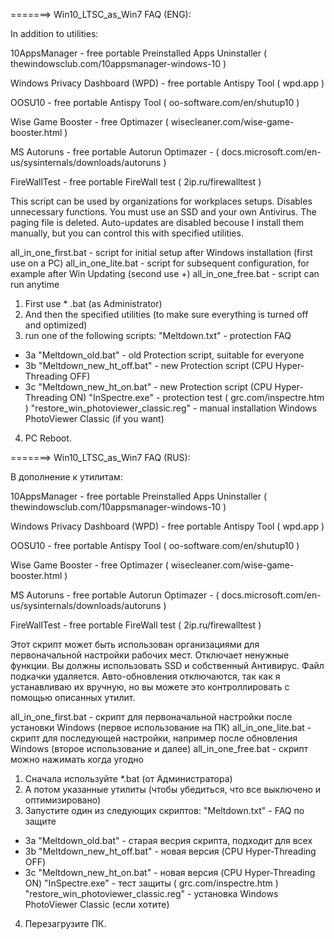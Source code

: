 =======> Win10_LTSC_as_Win7 FAQ (ENG):

In addition to utilities:

10AppsManager - free portable Preinstalled Apps Uninstaller ( thewindowsclub.com/10appsmanager-windows-10 )

Windows Privacy Dashboard (WPD) - free portable Antispy Tool ( wpd.app )

OOSU10 - free portable Antispy Tool ( oo-software.com/en/shutup10 )

Wise Game Booster - free Optimazer ( wisecleaner.com/wise-game-booster.html )

MS Autoruns - free portable Autorun Optimazer - ( docs.microsoft.com/en-us/sysinternals/downloads/autoruns )

FireWallTest - free portable FireWall test ( 2ip.ru/firewalltest )

This script can be used by organizations for workplaces setups. Disables unnecessary functions.  You must use an SSD and your own Antivirus. The paging file is deleted. Auto-updates are disabled becouse I install them manually, but you can control this with specified utilities.

all_in_one_first.bat - script for initial setup after Windows installation (first use on a PC)
all_in_one_lite.bat - script for subsequent configuration, for example after Win Updating (second use +)
all_in_one_free.bat - script can run anytime

1. First use * .bat (as Administrator)
2. And then the specified utilities (to make sure everything is turned off and optimized)
3. run one of the following scripts:
"Meltdown.txt" - protection FAQ
- 3a   "Meltdown_old.bat" - old Protection script, suitable for everyone
- 3b   "Meltdown_new_ht_off.bat" - new Protection script (CPU Hyper-Threading OFF)
- 3c   "Meltdown_new_ht_on.bat" - new Protection script (CPU Hyper-Threading ON)
"InSpectre.exe" - protection test ( grc.com/inspectre.htm )
"restore_win_photoviewer_classic.reg" - manual installation Windows PhotoViewer Classic (if you want)
4. PC Reboot.



=======> Win10_LTSC_as_Win7 FAQ (RUS):

В дополнение к утилитам:

10AppsManager - free portable Preinstalled Apps Uninstaller ( thewindowsclub.com/10appsmanager-windows-10 )

Windows Privacy Dashboard (WPD) - free portable Antispy Tool ( wpd.app )

OOSU10 - free portable Antispy Tool ( oo-software.com/en/shutup10 )

Wise Game Booster - free Optimazer ( wisecleaner.com/wise-game-booster.html )

MS Autoruns - free portable Autorun Optimazer - ( docs.microsoft.com/en-us/sysinternals/downloads/autoruns )

FireWallTest - free portable FireWall test ( 2ip.ru/firewalltest )

Этот скрипт может быть использован организациями для первоначальной настройки рабочих мест. Отключает ненужные функции. Вы должны использовать SSD и собственный Антивирус. Файл подкачки удаляется. Авто-обновления отключаются, так как я устанавливаю их вручную, но вы можете это контроллировать с помощью описанных утилит. 

all_in_one_first.bat - скрипт для первоначальной настройки после установки Windows (первое использование на ПК)
all_in_one_lite.bat - скрипт для последующей настройки, например после обновления Windows (второе использование и далее)
all_in_one_free.bat - скрипт можно нажимать когда угодно

1. Сначала используйте *.bat (от Администратора)
2. А потом указанные утилиты (чтобы убедиться, что все выключено и оптимизировано)
3. Запустите один из следующих скриптов:
"Meltdown.txt" - FAQ по защите
- 3a   "Meltdown_old.bat" - старая весрия скрипта, подходит для всех
- 3b   "Meltdown_new_ht_off.bat" - новая версия (CPU Hyper-Threading OFF)
- 3c   "Meltdown_new_ht_on.bat" - новая версия (CPU Hyper-Threading ON)
"InSpectre.exe" - тест защиты ( grc.com/inspectre.htm )
"restore_win_photoviewer_classic.reg" - установка Windows PhotoViewer Classic (если хотите)
4. Перезагрузите ПК.
